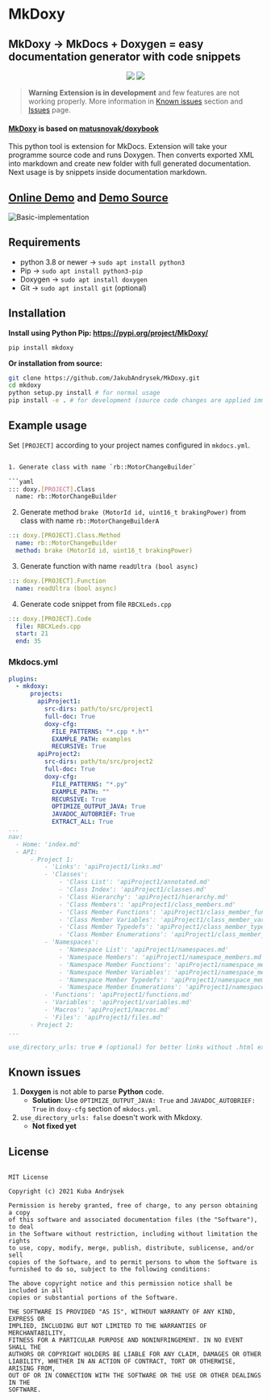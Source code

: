 # MkDoxy

## MkDoxy → MkDocs + Doxygen = easy documentation generator with code snippets


<p align="center">
<a href="https://hits.seeyoufarm.com"><img src="https://hits.seeyoufarm.com/api/count/incr/badge.svg?url=https%3A%2F%2Fgithub.com%2FJakubAndrysek%2FMkDoxy&count_bg=%2379C83D&title_bg=%23555555&icon=&icon_color=%23E7E7E7&title=hits&edge_flat=true"/></a>
<img src="https://img.shields.io/github/license/JakubAndrysek/MkDoxy?style=flat-square">
</p>


> **Warning**
> **Extension is in development** and few features are not working properly. 
> More information in [Known issues](#known-issues) section and [Issues](https://github.com/JakubAndrysek/MkDoxy/issues) page.

#### [MkDoxy](https://github.com/JakubAndrysek/MkDoxy) is based on  [matusnovak/doxybook](https://matusnovak.github.io/doxybook)

This python tool is extension for MkDocs. Extension will take your programme source code and runs Doxygen.
Then converts exported XML into markdown and create new folder with full generated documentation.
Next usage is by snippets inside documentation markdown.

## [Online Demo](https://jakubandrysek.github.io/MkDoxy-demo/) and [Demo Source](https://github.com/JakubAndrysek/MkDoxy-demo)


![Basic-implementation](https://github.com/JakubAndrysek/MkDoxy/raw/main/docs/media/Basic-implementation.png)

## Requirements

- python 3.8 or newer → `sudo apt install python3`
- Pip → `sudo apt install python3-pip`
- Doxygen → `sudo apt install doxygen`
- Git → `sudo apt install git` (optional)

## Installation

**Install using Python Pip: <https://pypi.org/project/MkDoxy/>**

```bash
pip install mkdoxy
```

**Or installation from source:**

```bash
git clone https://github.com/JakubAndrysek/MkDoxy.git
cd mkdoxy
python setup.py install # for normal usage
pip install -e . # for development (source code changes are applied immediately)
```

## Example usage

Set `[PROJECT]` according to your project names configured in `mkdocs.yml`.

```bash

1. Generate class with name `rb::MotorChangeBuilder`

```yaml
::: doxy.[PROJECT].Class
  name: rb::MotorChangeBuilder
```

2. Generate method `brake (MotorId id, uint16_t brakingPower)` from class with name `rb::MotorChangeBuilderA`

```yaml
::: doxy.[PROJECT].Class.Method
  name: rb::MotorChangeBuilder
  method: brake (MotorId id, uint16_t brakingPower)
```

3. Generate function with name `readUltra (bool async)`

```yaml
::: doxy.[PROJECT].Function
  name: readUltra (bool async)
```

4. Generate code snippet from file `RBCXLeds.cpp`

```yaml
::: doxy.[PROJECT].Code
  file: RBCXLeds.cpp
  start: 21
  end: 35
```

### Mkdocs.yml

```yaml
plugins:
  - mkdoxy:
      projects:
        apiProject1:
          src-dirs: path/to/src/project1
          full-doc: True
          doxy-cfg:
            FILE_PATTERNS: "*.cpp *.h*"
            EXAMPLE_PATH: examples
            RECURSIVE: True
        apiProject2:
          src-dirs: path/to/src/project2
          full-doc: True
          doxy-cfg:
            FILE_PATTERNS: "*.py"
            EXAMPLE_PATH: ""
            RECURSIVE: True
            OPTIMIZE_OUTPUT_JAVA: True
            JAVADOC_AUTOBRIEF: True
            EXTRACT_ALL: True
...
nav:
  - Home: 'index.md'
  - API:
      - Project 1:
          - 'Links': 'apiProject1/links.md'
          - 'Classes':
              - 'Class List': 'apiProject1/annotated.md'
              - 'Class Index': 'apiProject1/classes.md'
              - 'Class Hierarchy': 'apiProject1/hierarchy.md'
              - 'Class Members': 'apiProject1/class_members.md'
              - 'Class Member Functions': 'apiProject1/class_member_functions.md'
              - 'Class Member Variables': 'apiProject1/class_member_variables.md'
              - 'Class Member Typedefs': 'apiProject1/class_member_typedefs.md'
              - 'Class Member Enumerations': 'apiProject1/class_member_enums.md'
          - 'Namespaces':
              - 'Namespace List': 'apiProject1/namespaces.md'
              - 'Namespace Members': 'apiProject1/namespace_members.md'
              - 'Namespace Member Functions': 'apiProject1/namespace_member_functions.md'
              - 'Namespace Member Variables': 'apiProject1/namespace_member_variables.md'
              - 'Namespace Member Typedefs': 'apiProject1/namespace_member_typedefs.md'
              - 'Namespace Member Enumerations': 'apiProject1/namespace_member_enums.md'
          - 'Functions': 'apiProject1/functions.md'
          - 'Variables': 'apiProject1/variables.md'
          - 'Macros': 'apiProject1/macros.md'
          - 'Files': 'apiProject1/files.md'
      - Project 2:
...

use_directory_urls: true # (optional) for better links without .html extension
```

## Known issues
1. **Doxygen** is not able to parse **Python** code. 
   - **Solution**: Use `OPTIMIZE_OUTPUT_JAVA: True` and `JAVADOC_AUTOBRIEF: True` in `doxy-cfg` section of `mkdocs.yml`.
2. `use_directory_urls: false` doesn't work with Mkdoxy. 
   - **Not fixed yet**


## License

```

MIT License

Copyright (c) 2021 Kuba Andrýsek

Permission is hereby granted, free of charge, to any person obtaining a copy
of this software and associated documentation files (the "Software"), to deal
in the Software without restriction, including without limitation the rights
to use, copy, modify, merge, publish, distribute, sublicense, and/or sell
copies of the Software, and to permit persons to whom the Software is
furnished to do so, subject to the following conditions:

The above copyright notice and this permission notice shall be included in all
copies or substantial portions of the Software.

THE SOFTWARE IS PROVIDED "AS IS", WITHOUT WARRANTY OF ANY KIND, EXPRESS OR
IMPLIED, INCLUDING BUT NOT LIMITED TO THE WARRANTIES OF MERCHANTABILITY,
FITNESS FOR A PARTICULAR PURPOSE AND NONINFRINGEMENT. IN NO EVENT SHALL THE
AUTHORS OR COPYRIGHT HOLDERS BE LIABLE FOR ANY CLAIM, DAMAGES OR OTHER
LIABILITY, WHETHER IN AN ACTION OF CONTRACT, TORT OR OTHERWISE, ARISING FROM,
OUT OF OR IN CONNECTION WITH THE SOFTWARE OR THE USE OR OTHER DEALINGS IN THE
SOFTWARE.

```
